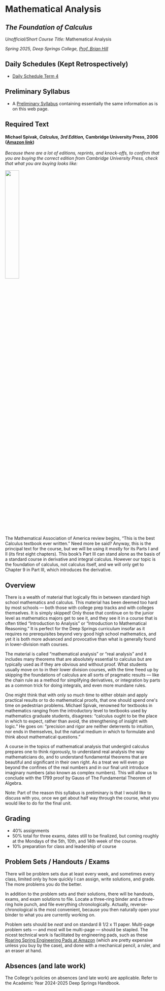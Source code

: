 # Mathematical Analysis
## *The Foundation of Calculus*

*Unofficial/Short Course Title:* Mathematical Analysis

*Spring 2025, Deep Springs College, [Prof. Brian Hill](https://brianhill.github.io)*

## Daily Schedules (Kept Retrospectively)

* [Daily Schedule Term 4](./daily_schedule_term_4.html)

## Preliminary Syllabus
 
* A [Preliminary Syllabus](./MathematicalAnalysisPreliminarySyllabus.pdf) containing essentially the same information as is on this web page.

## Required Text

#### Michael Spivak, *Calculus, 3rd Edition,* Cambridge University Press, 2006 ([Amazon link](https://www.amazon.com/Calculus-Michael-Spivak/dp/0521867444))

*Because there are a lot of editions, reprints, and knock-offs, to confirm that you are buying the correct edition from Cambridge University Press, check that what you are buying looks like:*

<img src="./illustrations/Spivak3rdEdition.png" width="30%"/>

The Mathematical Association of America review begins, &ldquo;This is the best Calculus textbook ever
written.&rdquo; Need more be said? Anyway, this is the principal text for the course, but we
will be using it mostly for its Parts I and II (its first eight chapters). This book’s Part III
can stand alone as the basis of a standard course in derivative and integral calculus.
However our topic is the foundation of calculus, not calculus itself, and we will only
get to Chapter 9 in Part III, which introduces the derivative.

## Overview

There is a wealth of material that logically fits in between standard high school mathematics and calculus. This material has been deemed too hard by most schools &mdash; both those with college prep tracks and with colleges themselves. It is simply skipped! Only those that continue on to the junior level as mathematics majors get to see it, and they see it in a course that is often titled &ldquo;Introduction to Analysis&rdquo; or &ldquo;Introduction to Mathematical Reasoning.&rdquo; It is perfect for the Deep Springs curriculum insofar as it requires no prerequisites beyond very good high school mathematics, and yet it is both more advanced and provocative than what is generally found in lower-division math courses.

The material is called &ldquo;mathematical analysis&rdquo; or &ldquo;real analysis&rdquo; and it includes many theorems that are absolutely essential to calculus but are typically used as if they are obvious and without proof. What students usually move on to in their lower division courses, with the time freed up by skipping the foundations of calculus are all sorts of pragmatic results &mdash; like the chain rule as a method for simplifying derivatives, or integration by parts as a common trick for doing integrals, and even more mundane rules.

One might think that with only so much time to either obtain and apply practical results or to do mathematical proofs, that one should spend one's time on pedestrian problems. Michael Spivak, renowned for textbooks in mathematics ranging from the introductory level to textbooks used by mathematics graduate students, disagrees: &ldquo;calculus ought to be the place in which to expect, rather than avoid, the strengthening of insight with logic.&rdquo; He goes on: &ldquo;precision and rigor are neither deterrents to intuition, nor ends in themselves, but the natural medium in which to formulate and think about mathematical questions.&rdquo;

A course in the topics of mathematical analysis that undergird calculus prepares one to think rigorously, to understand real analysis the way mathematicians do, and to understand fundamental theorems that are beautiful and significant in their own right. As a treat we will even go beyond the confines of the real numbers and in our final unit introduce imaginary numbers (also known as complex numbers). This will allow us to conclude with the 1799 proof by Gauss of The Fundamental Theorem of Algebra.

Note: Part of the reason this syllabus is preliminary is that I would like to discuss with you, once we get about half way through the course, what you would like to do for the final unit.

## Grading

* 40% assignments
* 50% total for three exams, dates still to be finalized, but coming roughly at the Mondays of the 5th, 10th, and 14th week of the course.
* 10% preparation for class and leadership of course

## Problem Sets / Handouts / Exams

There will be problem sets due at least every week, and sometimes every class, limited only by how quickly I can assign, write solutions, and grade. The more problems you do the better.

In addition to the problem sets and their solutions, there will be handouts, exams, and exam solutions to file. Locate a three-ring binder and a three-ring hole punch, and file everything chronologically. Actually, reverse-chronological is the most convenient, because you then naturally open your binder to what you are currently working on.

Problem sets should be *neat* and on standard 8 1/2 x 11 paper. Multi-page problem sets &mdash; and most will be multi-page &mdash; should be stapled. The nicest technical work is facilitated by engineering pads, such as these [Roaring Spring Engineering Pads at Amazon](https://www.amazon.com/Roaring-Signature-Collection-Covered-Engineering/dp/B09F724P4X) (which are pretty expensive unless you buy by the case), and done with a mechanical pencil, a ruler, and an eraser at hand.

## Absences (and late work)

The College's policies on absences (and late work) are applicable. Refer to the Academic Year 2024-2025 Deep Springs Handbook.

